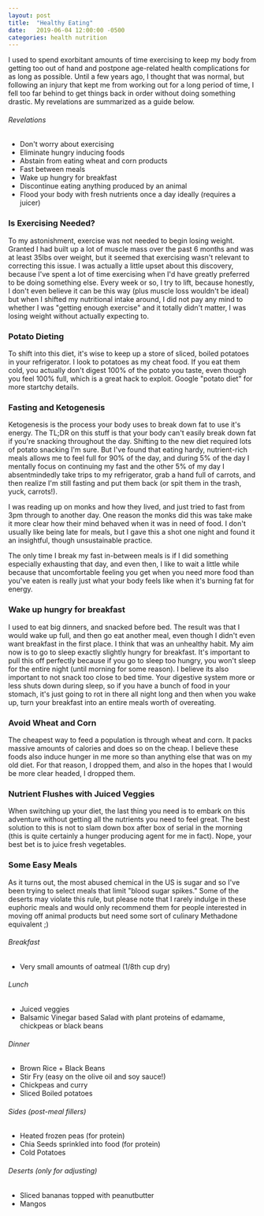 ```yaml
---
layout: post
title:  "Healthy Eating"
date:   2019-06-04 12:00:00 -0500
categories: health nutrition
---
```


I used to spend exorbitant amounts of time exercising to keep my body from getting too out of hand and postpone age-related health complications for as long as possible.  Until a few years ago, I thought that was normal, but following an injury that kept me from working out for a long period of time, I fell too far behind to get things back in order without doing something drastic.  My revelations are summarized as a guide below.  


###### Revelations

- Don't worry about exercising
- Eliminate hungry inducing foods
- Abstain from eating wheat and corn products
- Fast between meals
- Wake up hungry for breakfast
- Discontinue eating anything produced by an animal
- Flood your body with fresh nutrients once a day ideally (requires a juicer)


### Is Exercising Needed?

To my astonishment, exercise was not needed to begin losing weight.  Granted I had built up a lot of muscle mass over the past 6 months and was at least 35lbs over weight, but it seemed that exercising wasn't relevant to correcting this issue.  I was actually a little upset about this discovery, because I've spent a lot of time exercising when I'd have greatly preferred to be doing something else.  Every week or so, I try to lift, because honestly, I don't even believe it can be this way (plus muscle loss wouldn't be ideal) but when I shifted my nutritional intake around, I did not pay any mind to whether I was "getting enough exercise" and it totally didn't matter, I was losing weight without actually expecting to.  


### Potato Dieting

To shift into this diet, it's wise to keep up a store of sliced, boiled potatoes in your refrigerator.  I look to potatoes as my cheat food.  If you eat them cold, you actually don't digest 100% of the potato you taste, even though you feel 100% full, which is a great hack to exploit.  Google "potato diet" for more startchy details.  


### Fasting and Ketogenesis

Ketogenesis is the process your body uses to break down fat to use it's energy.  The TL;DR on this stuff is that your body can't easily break down fat if you're snacking throughout the day.  Shifting to the new diet required lots of potato snacking I'm sure.  But I've found that eating hardy, nutrient-rich meals allows me to feel full for 90% of the day, and during 5% of the day I mentally focus on continuing my fast and the other 5% of my day I absentmindedly take trips to my refrigerator, grab a hand full of carrots, and then realize I'm still fasting and put them back (or spit them in the trash, yuck, carrots!).  

I was reading up on monks and how they lived, and just tried to fast from 3pm through to another day.  One reason the monks did this was take make it more clear how their mind behaved when it was in need of food.  I don't usually like being late for meals, but I gave this a shot one night and found it an insightful, though unsustainable practice.  

The only time I break my fast in-between meals is if I did something especially exhausting that day, and even then, I like to wait a little while because that uncomfortable feeling you get when you need more food than you've eaten is really just what your body feels like when it's burning fat for energy.  


### Wake up hungry for breakfast

I used to eat big dinners, and snacked before bed.  The result was that I would wake up full, and then go eat another meal, even though I didn't even want breakfast in the first place.  I think that was an unhealthy habit.  My aim now is to go to sleep exactly slightly hungry for breakfast.  It's important to pull this off perfectly because if you go to sleep too hungry, you won't sleep for the entire night (until morning for some reason).  I believe its also important to not snack too close to bed time.  Your digestive system more or less shuts down during sleep, so if you have a bunch of food in your stomach, it's just going to rot in there all night long and then when you wake up, turn your breakfast into an entire meals worth of overeating.  


### Avoid Wheat and Corn

The cheapest way to feed a population is through wheat and corn.  It packs massive amounts of calories and does so on the cheap.  I believe these foods also induce hunger in me more so than anything else that was on my old diet.  For that reason, I dropped them, and also in the hopes that I would be more clear headed, I dropped them.  


### Nutrient Flushes with Juiced Veggies

When switching up your diet, the last thing you need is to embark on this adventure without getting all the nutrients you need to feel great.  The best solution to this is not to slam down box after box of serial in the morning (this is quite certainly a hunger producing agent for me in fact).  Nope, your best bet is to juice fresh vegetables.  


### Some Easy Meals

As it turns out, the most abused chemical in the US is sugar and so I've been trying to select meals that limit "blood sugar spikes."  Some of the deserts may violate this rule, but please note that I rarely indulge in these euphoric meals and would only recommend them for people interested in moving off animal products but need some sort of culinary Methadone equivalent ;)  

###### Breakfast
- Very small amounts of oatmeal (1/8th cup dry)

###### Lunch
- Juiced veggies
- Balsamic Vinegar based Salad with plant proteins of edamame, chickpeas or black beans

###### Dinner
- Brown Rice + Black Beans
- Stir Fry (easy on the olive oil and soy sauce!)
- Chickpeas and curry
- Sliced Boiled potatoes

###### Sides (post-meal fillers)
- Heated frozen peas (for protein)
- Chia Seeds sprinkled into food (for protein)
- Cold Potatoes

###### Deserts (only for adjusting)
- Sliced bananas topped with peanutbutter
- Mangos
